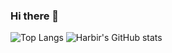 ### Hi there 👋

<!--
**Harbir66/Harbir66** is a ✨ _special_ ✨ repository because its `README.md` (this file) appears on your GitHub profile.

Here are some ideas to get you started:

- 🔭 I’m currently working on ...
- 🌱 I’m currently learning ...
- 👯 I’m looking to collaborate on ...
- 🤔 I’m looking for help with ...
- 💬 Ask me about ...
- 📫 How to reach me: ...
- 😄 Pronouns: ...
- ⚡ Fun fact: ...
-->
![Top Langs](https://github-readme-stats.vercel.app/api/top-langs/?username=Harbir66&layout=compact&theme=tokyonight&bg_color=500,141E30,243B55)
![Harbir's GitHub stats](https://github-readme-stats.vercel.app/api?username=Harbir66&count_private=true&show_icons=true&theme=tokyonight&bg_color=50,141E30,243B55)
